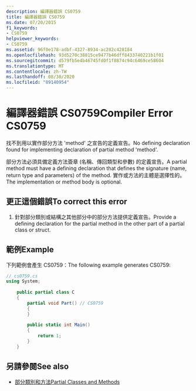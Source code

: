 ```yaml
---
description: 編譯器錯誤 CS0759
title: 編譯器錯誤 CS0759
ms.date: 07/20/2015
f1_keywords:
- CS0759
helpviewer_keywords:
- CS0759
ms.assetid: 96f0e178-adbf-4327-8934-ac282c428184
ms.openlocfilehash: 93d5270c38815ce9477b46dff8433740221b1f01
ms.sourcegitcommit: d579fb5e4b46745fd0f1f8874c94c6469ce58604
ms.translationtype: MT
ms.contentlocale: zh-TW
ms.lasthandoff: 08/30/2020
ms.locfileid: "89140954"
---
```

# <a name="compiler-error-cs0759"></a><span data-ttu-id="baa80-103">編譯器錯誤 CS0759</span><span class="sxs-lookup"><span data-stu-id="baa80-103">Compiler Error CS0759</span></span>
<span data-ttu-id="baa80-104">找不到用以實作部分方法 'method' 之宣告的定義宣告。</span><span class="sxs-lookup"><span data-stu-id="baa80-104">No defining declaration found for implementing declaration of partial method 'method'.</span></span>  
  
 <span data-ttu-id="baa80-105">部分方法必須具備定義方法簽章 (名稱、傳回類型和參數) 的定義宣告。</span><span class="sxs-lookup"><span data-stu-id="baa80-105">A partial method must have a defining declaration that defines the signature (name, return type and parameters) of the method.</span></span> <span data-ttu-id="baa80-106">實作或方法的主體是選擇性的。</span><span class="sxs-lookup"><span data-stu-id="baa80-106">The implementation or method body is optional.</span></span>  
  
## <a name="to-correct-this-error"></a><span data-ttu-id="baa80-107">更正這個錯誤</span><span class="sxs-lookup"><span data-stu-id="baa80-107">To correct this error</span></span>  
  
1. <span data-ttu-id="baa80-108">針對部分類別或結構之其他部分中的部分方法提供定義宣告。</span><span class="sxs-lookup"><span data-stu-id="baa80-108">Provide a defining declaration for the partial method in the other part of a partial class or struct.</span></span>  
  
## <a name="example"></a><span data-ttu-id="baa80-109">範例</span><span class="sxs-lookup"><span data-stu-id="baa80-109">Example</span></span>  
 <span data-ttu-id="baa80-110">下列範例會產生 CS0759：</span><span class="sxs-lookup"><span data-stu-id="baa80-110">The following example generates CS0759:</span></span>  
  
```csharp  
// cs0759.cs  
using System;  
  
    public partial class C  
    {  
        partial void Part() // CS0759  
        {  
        }  
  
        public static int Main()  
        {  
            return 1;  
        }  
    }  
```  
  
## <a name="see-also"></a><span data-ttu-id="baa80-111">另請參閱</span><span class="sxs-lookup"><span data-stu-id="baa80-111">See also</span></span>

- [<span data-ttu-id="baa80-112">部分類別和方法</span><span class="sxs-lookup"><span data-stu-id="baa80-112">Partial Classes and Methods</span></span>](../programming-guide/classes-and-structs/partial-classes-and-methods.md)
